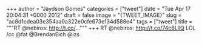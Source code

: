 
+++
author = "Jaydson Gomes"
categories = ["tweet"]
date = "Tue Apr 17 20:04:31 +0000 2012"
draft = false
image = "{TWEET_IMAGE}"
slug = "ac8d1cdea03e354aa0a322e0cfe673e134d588e4"
tags = ["tweet"]
title = """RT @nebiros: http://t.co/..."""
+++
RT @nebiros: http://t.co/74c6LllQ LOL /cc @fat @BrendanEich @izs
